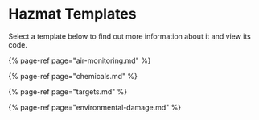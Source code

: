 # Hazmat Templates

Select a template below to find out more information about it and view its code. 

{% page-ref page="air-monitoring.md" %}

{% page-ref page="chemicals.md" %}

{% page-ref page="targets.md" %}

{% page-ref page="environmental-damage.md" %}









